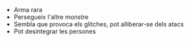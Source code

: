 - Arma rara
- Persegueix l'altre monstre
- Sembla que provoca els glitches, pot alliberar-se dels atacs
- Pot desintegrar les persones